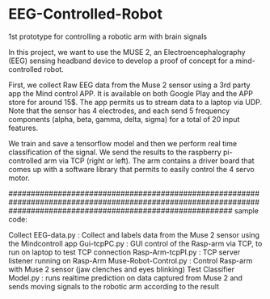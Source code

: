 # EEG-Controlled-Robot
1st prototype for controlling a robotic arm with brain signals

In this project, we want to use the MUSE 2, an Electroencephalography (EEG) sensing headband device to develop a proof of concept for a mind-controlled robot.

First, we collect Raw EEG data from the Muse 2 sensor using a 3rd party app the Mind control APP. It is available on both Google Play and the APP store for around 15$. The app permits us to stream data to a laptop via UDP. Note that the sensor has 4 electrodes, and each send 5 frequency components (alpha, beta, gamma, delta, sigma) for a total of 20 input features.

We train and save a tensorflow model and then we perform real time classification of the signal. We send the results to the raspberry pi-controlled arm via TCP (right or left). The arm contains a driver board that comes up with a software library that permits to easily control the 4 servo motor.

##################################################################################################################################################################
sample code:

Collect EEG-data.py : Collect and labels data from the Muse 2 sensor using the Mindcontroll app
Gui-tcpPC.py : GUI control of the Rasp-arm via TCP, to run on laptop to test TCP connection
Rasp-Arm-tcpPI.py : TCP server listener running on Rasp-Arm
Muse-Robot-Control.py : Control Rasp-arm with Muse 2 sensor (jaw clenches and eyes blinking)
Test Classifier Model.py : runs realtime prediction on data captured from Muse 2 and sends moving signals to the robotic arm according to the result




